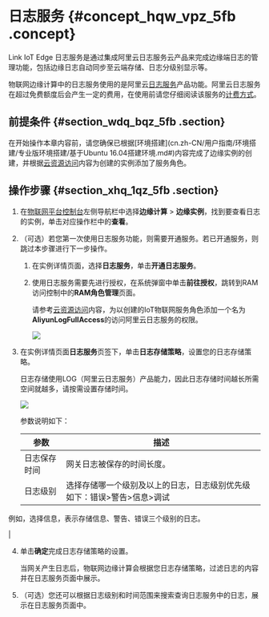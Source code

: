 # 日志服务 {#concept_hqw_vpz_5fb .concept}

Link IoT Edge 日志服务是通过集成阿里云日志服务云产品来完成边缘端日志的管理功能，包括边缘日志自动同步至云端存储、日志分级别显示等。

物联网边缘计算中的日志服务使用的是阿里云[日志服务](https://help.aliyun.com/product/28958.html)产品功能。阿里云日志服务在超过免费额度后会产生一定的费用，在使用前请您仔细阅读该服务的[计费方式](https://help.aliyun.com/document_detail/48220.html)。

## 前提条件 {#section_wdq_bqz_5fb .section}

在开始操作本章内容前，请您确保已根据[环境搭建](cn.zh-CN/用户指南/环境搭建/专业版环境搭建/基于Ubuntu 16.04搭建环境.md#)内容完成了边缘实例的创建，并根据[云资源访问](cn.zh-CN/用户指南/云资源访问.md#)内容为创建的实例添加了服务角色。

## 操作步骤 {#section_xhq_1qz_5fb .section}

1.  在[物联网平台控制台](http://iot.console.aliyun.com/)左侧导航栏中选择**边缘计算** \> **边缘实例**，找到要查看日志的实例，单击对应操作栏中的**查看**。
2.  （可选）若您第一次使用日志服务功能，则需要开通服务。若已开通服务，则跳过本步骤进行下一步操作。
    1.  在实例详情页面，选择**日志服务**，单击**开通日志服务**。
    2.  使用日志服务需要先进行授权，在系统弹窗中单击**前往授权**，跳转到RAM访问控制中的**RAM角色管理**页面。

        请参考[云资源访问](cn.zh-CN/用户指南/云资源访问.md#)内容，为以创建的IoT物联网服务角色添加一个名为**AliyunLogFullAccess**的访问阿里云日志服务的权限。

        ![](http://static-aliyun-doc.oss-cn-hangzhou.aliyuncs.com/assets/img/64264/156033424838211_zh-CN.png)

3.  在实例详情页面**日志服务**页签下，单击**日志存储策略**，设置您的日志存储策略。

    日志存储使用LOG（阿里云日志服务）产品能力，因此日志存储时间越长所需空间就越多，请按需设置存储时间。

    ![](http://static-aliyun-doc.oss-cn-hangzhou.aliyuncs.com/assets/img/64264/156033424832248_zh-CN.png)

    参数说明如下：

    |参数|描述|
    |--|--|
    |日志保存时间|网关日志被保存的时间长度。|
    |日志级别|选择存储哪一个级别及以上的日志，日志级别优先级如下：错误\>警告\>信息\>调试

例如，选择信息，表示存储信息、警告、错误三个级别的日志。

|

4.  单击**确定**完成日志存储策略的设置。

    当网关产生日志后，物联网边缘计算会根据您日志存储策略，过滤日志的内容并在日志服务页面中展示。

5.  （可选）您还可以根据日志级别和时间范围来搜索查询日志服务中的日志，展示在日志服务页面中。

